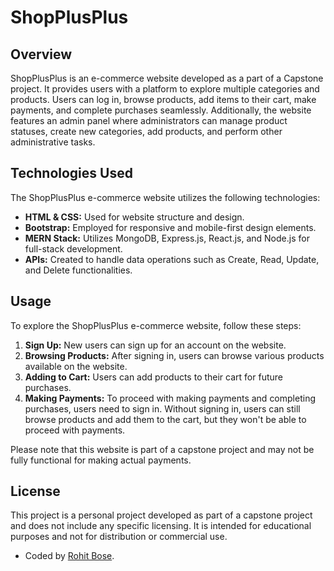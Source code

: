 # ShopPlusPlus

## Overview

ShopPlusPlus is an e-commerce website developed as a part of a Capstone project. It provides users with a platform to explore multiple categories and products. Users can log in, browse products, add items to their cart, make payments, and complete purchases seamlessly. Additionally, the website features an admin panel where administrators can manage product statuses, create new categories, add products, and perform other administrative tasks.

## Technologies Used

The ShopPlusPlus e-commerce website utilizes the following technologies:

- **HTML & CSS:** Used for website structure and design.
- **Bootstrap:** Employed for responsive and mobile-first design elements.
- **MERN Stack:** Utilizes MongoDB, Express.js, React.js, and Node.js for full-stack development.
- **APIs:** Created to handle data operations such as Create, Read, Update, and Delete functionalities.

## Usage

To explore the ShopPlusPlus e-commerce website, follow these steps:

1. **Sign Up:** New users can sign up for an account on the website.
2. **Browsing Products:** After signing in, users can browse various products available on the website.
3. **Adding to Cart:** Users can add products to their cart for future purchases.
4. **Making Payments:** To proceed with making payments and completing purchases, users need to sign in. Without signing in, users can still browse products and add them to the cart, but they won't be able to proceed with payments.

Please note that this website is part of a capstone project and may not be fully functional for making actual payments.

## License

This project is a personal project developed as part of a capstone project and does not include any specific licensing. It is intended for educational purposes and not for distribution or commercial use.

- Coded by [Rohit Bose](https://www.linkedin.com/in/rohitbose/).
